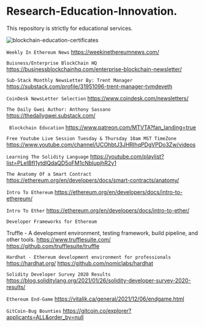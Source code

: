 # Research-Education-Innovation.
This repository is strictly for educational services.

![blockchain-education-certificates](https://user-images.githubusercontent.com/59753390/136677860-8e3c8ada-718e-4992-9e1c-3b26bf290ff4.jpg)

```Weekly In Ethereum News```
https://weekinethereumnews.com/

```Buisness/Enterprise BlockChain HQ```
https://businessblockchainhq.com/enterprise-blockchain-newsletter/ 

```Sub-Stack Monthly NewsLetter By: Trent Manager```
https://substack.com/profile/31951096-trent-manager-tvmdeveth 

```CoinDesk NewsLetter Selection```
https://www.coindesk.com/newsletters/ 

```The Daily Gwei Author: Anthony Sassano```
https://thedailygwei.substack.com/ 

``` Blockchain Education```
https://www.patreon.com/MTVTA?fan_landing=true 

```Free Youtube Live Session Tuesday & Thursday 10am MST TimeZone```
https://www.youtube.com/channel/UCOhbtJ3JHRIhqPDgVPDo3Zw/videos

```Learning The Solidity Language```
https://youtube.com/playlist?list=PLeIBfI1ytdlQdaQD5oFM1cNbIupjhR2y1 

```The Anatomy Of a Smart Contract```
https://ethereum.org/en/developers/docs/smart-contracts/anatomy/ 

```Intro To Ethereum```
https://ethereum.org/en/developers/docs/intro-to-ethereum/ 

```Intro To Ether```
https://ethereum.org/en/developers/docs/intro-to-ether/ 

```Developer Frameworks for Ethereum```

Truffle - A development environment, testing framework, build pipeline, and other tools.
https://www.trufflesuite.com/
https://github.com/trufflesuite/truffle

```Hardhat - Ethereum development environment for professionals```
https://hardhat.org/
https://github.com/nomiclabs/hardhat

```Solidity Developer Survey 2020 Results```
https://blog.soliditylang.org/2021/01/26/solidity-developer-survey-2020-results/

```Ethereum End-Game```
https://vitalik.ca/general/2021/12/06/endgame.html

```GitCoin-Bug Bounties```
https://gitcoin.co/explorer?applicants=ALL&order_by=null 
